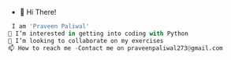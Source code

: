 - 👋 Hi There!
```python
 I am 'Praveen Paliwal'
👀 I’m interested in getting into coding with Python
💞️ I’m looking to collaborate on my exercises
📫 How to reach me -Contact me on praveenpaliwal273@gmail.com
```



<!---
praveenpy273/praveenpy273 is a ✨ special ✨ repository because its `README.md` (this file) appears on your GitHub profile.
You can click the Preview link to take a look at your changes.
--->
